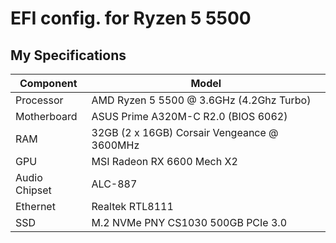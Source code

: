 # EFI config. for Ryzen 5 5500
 
 
 
## My Specifications
 
|  **Component**   | **Model**                                  |
| ---------------- | ------------------------------------------ |
| Processor        | AMD Ryzen 5 5500 @ 3.6GHz (4.2Ghz Turbo)   |
| Motherboard      | ASUS Prime A320M-C R2.0 (BIOS 6062)        |
| RAM              | 32GB (2 x 16GB) Corsair Vengeance @ 3600MHz|
| GPU              | MSI Radeon RX 6600 Mech X2                 |
| Audio Chipset    | ALC-887                                    |
| Ethernet         | Realtek RTL8111                            |
| SSD              | M.2 NVMe PNY CS1030 500GB PCIe 3.0	     |